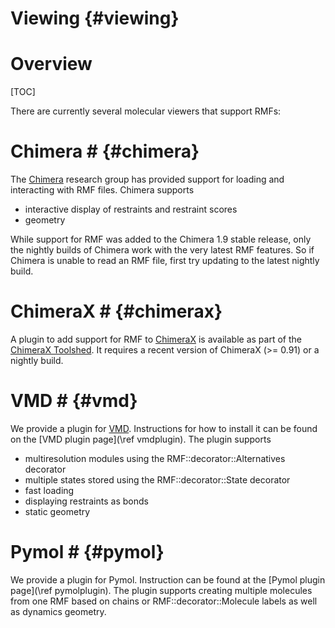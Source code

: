 Viewing {#viewing}
=======

# Overview #

[TOC]

There are currently several molecular viewers that support RMFs:

# Chimera # {#chimera}

The [Chimera](https://www.cgl.ucsf.edu/chimera/) research group has
provided support for loading and interacting with RMF files. Chimera
supports
- interactive display of restraints and restraint scores
- geometry

While support for RMF was added to the Chimera 1.9 stable release, only the
nightly builds of Chimera work with the very latest RMF features. So if Chimera
is unable to read an RMF file, first try updating to the latest nightly build.

# ChimeraX # {#chimerax}

A plugin to add support for RMF to
[ChimeraX](https://www.rbvi.ucsf.edu/chimerax/) is available as part of
the [ChimeraX Toolshed](https://cxtoolshed.rbvi.ucsf.edu/apps/chimeraxrmf).
It requires a recent version of ChimeraX (>= 0.91) or a nightly build.

# VMD # {#vmd}

We provide a plugin for
[VMD](http://www.ks.uiuc.edu/Research/vmd/). Instructions for how to
install it can be found on the [VMD plugin page](\ref vmdplugin). The
plugin supports
- multiresolution modules using the RMF::decorator::Alternatives decorator
- multiple states stored using the RMF::decorator::State decorator
- fast loading
- displaying restraints as bonds
- static geometry

# Pymol # {#pymol}

We provide a plugin for Pymol. Instruction can be found at the
[Pymol plugin page](\ref pymolplugin). The plugin supports creating
multiple molecules from one RMF based on chains or RMF::decorator::Molecule
labels as well as dynamics geometry.
